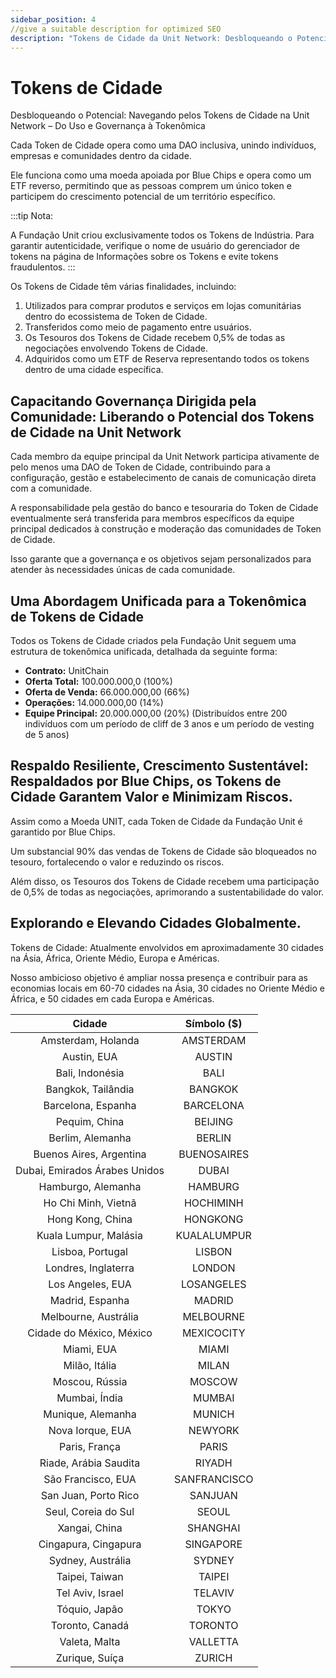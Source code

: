 ```yaml
---
sidebar_position: 4
//give a suitable description for optimized SEO
description: "Tokens de Cidade da Unit Network: Desbloqueando o Potencial das Cidades na Economia de Tokens."
---
```


# Tokens de Cidade

Desbloqueando o Potencial: Navegando pelos Tokens de Cidade na Unit Network – Do Uso e Governança à Tokenômica

Cada Token de Cidade opera como uma DAO inclusiva, unindo indivíduos, empresas e comunidades dentro da cidade.

Ele funciona como uma moeda apoiada por Blue Chips e opera como um ETF reverso, permitindo que as pessoas comprem um único token e participem do crescimento potencial de um território específico.

:::tip Nota:

A Fundação Unit criou exclusivamente todos os Tokens de Indústria. Para garantir autenticidade, verifique o nome de usuário do gerenciador de tokens na página de Informações sobre os Tokens e evite tokens fraudulentos.
:::

Os Tokens de Cidade têm várias finalidades, incluindo:

1. Utilizados para comprar produtos e serviços em lojas comunitárias dentro do ecossistema de Token de Cidade.
2. Transferidos como meio de pagamento entre usuários.
3. Os Tesouros dos Tokens de Cidade recebem 0,5% de todas as negociações envolvendo Tokens de Cidade.
4. Adquiridos como um ETF de Reserva representando todos os tokens dentro de uma cidade específica.

## Capacitando Governança Dirigida pela Comunidade: Liberando o Potencial dos Tokens de Cidade na Unit Network

Cada membro da equipe principal da Unit Network participa ativamente de pelo menos uma DAO de Token de Cidade, contribuindo para a configuração, gestão e estabelecimento de canais de comunicação direta com a comunidade.

A responsabilidade pela gestão do banco e tesouraria do Token de Cidade eventualmente será transferida para membros específicos da equipe principal dedicados à construção e moderação das comunidades de Token de Cidade.

Isso garante que a governança e os objetivos sejam personalizados para atender às necessidades únicas de cada comunidade.

## Uma Abordagem Unificada para a Tokenômica de Tokens de Cidade

Todos os Tokens de Cidade criados pela Fundação Unit seguem uma estrutura de tokenômica unificada, detalhada da seguinte forma:

- **Contrato:** UnitChain
- **Oferta Total:** 100.000.000,0 (100%)
- **Oferta de Venda:** 66.000.000,00 (66%)
- **Operações:** 14.000.000,00 (14%)
- **Equipe Principal:** 20.000.000,00 (20%) (Distribuídos entre 200 indivíduos com um período de cliff de 3 anos e um período de vesting de 5 anos)

## Respaldo Resiliente, Crescimento Sustentável: Respaldados por Blue Chips, os Tokens de Cidade Garantem Valor e Minimizam Riscos.

Assim como a Moeda UNIT, cada Token de Cidade da Fundação Unit é garantido por Blue Chips.

Um substancial 90% das vendas de Tokens de Cidade são bloqueados no tesouro, fortalecendo o valor e reduzindo os riscos.

Além disso, os Tesouros dos Tokens de Cidade recebem uma participação de 0,5% de todas as negociações, aprimorando a sustentabilidade do valor.

## Explorando e Elevando Cidades Globalmente.

Tokens de Cidade: Atualmente envolvidos em aproximadamente 30 cidades na Ásia, África, Oriente Médio, Europa e Américas.

Nosso ambicioso objetivo é ampliar nossa presença e contribuir para as economias locais em 60-70 cidades na Ásia, 30 cidades no Oriente Médio e África, e 50 cidades em cada Europa e Américas.

|            Cidade             | Símbolo ($)  |
| :---------------------------: | :----------: |
|      Amsterdam, Holanda       |  AMSTERDAM   |
|          Austin, EUA          |    AUSTIN    |
|        Bali, Indonésia        |     BALI     |
|      Bangkok, Tailândia       |   BANGKOK    |
|      Barcelona, Espanha       |  BARCELONA   |
|         Pequim, China         |   BEIJING    |
|       Berlim, Alemanha        |    BERLIN    |
|    Buenos Aires, Argentina    | BUENOSAIRES  |
| Dubai, Emirados Árabes Unidos |    DUBAI     |
|      Hamburgo, Alemanha       |   HAMBURG    |
|      Ho Chi Minh, Vietnã      |  HOCHIMINH   |
|       Hong Kong, China        |   HONGKONG   |
|     Kuala Lumpur, Malásia     | KUALALUMPUR  |
|       Lisboa, Portugal        |    LISBON    |
|      Londres, Inglaterra      |    LONDON    |
|       Los Angeles, EUA        |  LOSANGELES  |
|        Madrid, Espanha        |    MADRID    |
|     Melbourne, Austrália      |  MELBOURNE   |
|   Cidade do México, México    |  MEXICOCITY  |
|          Miami, EUA           |    MIAMI     |
|         Milão, Itália         |    MILAN     |
|        Moscou, Rússia         |    MOSCOW    |
|         Mumbai, Índia         |    MUMBAI    |
|       Munique, Alemanha       |    MUNICH    |
|       Nova Iorque, EUA        |   NEWYORK    |
|         Paris, França         |    PARIS     |
|     Riade, Arábia Saudita     |    RIYADH    |
|      São Francisco, EUA       | SANFRANCISCO |
|     San Juan, Porto Rico      |   SANJUAN    |
|      Seul, Coreia do Sul      |    SEOUL     |
|         Xangai, China         |   SHANGHAI   |
|     Cingapura, Cingapura      |  SINGAPORE   |
|       Sydney, Austrália       |    SYDNEY    |
|        Taipei, Taiwan         |    TAIPEI    |
|       Tel Aviv, Israel        |   TELAVIV    |
|         Tóquio, Japão         |    TOKYO     |
|        Toronto, Canadá        |   TORONTO    |
|         Valeta, Malta         |   VALLETTA   |
|        Zurique, Suíça         |    ZURICH    |
